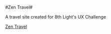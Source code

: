 #Zen Travel#

A travel site created for 8th Light's UX Challenge

[Zen Travel](http://zentravel.herokuapp.com/)
